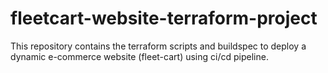 # fleetcart-website-terraform-project
This repository contains the terraform scripts and buildspec to deploy a dynamic e-commerce website (fleet-cart) using ci/cd pipeline.
